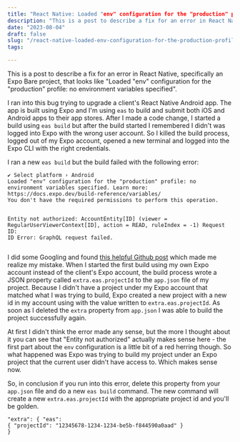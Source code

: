 ```yaml
---
title: "React Native: Loaded "env" configuration for the "production" profile: no environment variables specified."
description: "This is a post to describe a fix for an error in React Native, specifically an Expo Bare project, that looks like "Loaded "env" configuration for the "production" profile: no environment variables specified". "
date: "2023-08-04"
draft: false
slug: "/react-native-loaded-env-configuration-for-the-production-profile-no-environment-variables-specified"
tags:

---
```


<p>This is a post to describe a fix for an error in React Native, specifically an Expo Bare project, that looks like "Loaded "env" configuration for the "production" profile: no environment variables specified". </p><p>I ran into this bug trying to upgrade a client's React Native Android app. The app is built using Expo and I'm using <code>eas</code> to build and submit both iOS and Android apps to their app stores. After I made a code change, I started a build using <code>eas build</code> but after the build started I remembered I didn't was logged into Expo with the wrong user account. So I killed the build process, logged out of my Expo account, opened a new terminal and logged into the Expo CLI with the right credentials.</p><p>I ran a new <code>eas build</code> but the build failed with the following error:</p><pre><code class="language-bash">✔ Select platform › Android
Loaded "env" configuration for the "production" profile: no environment variables specified. Learn more: https://docs.expo.dev/build-reference/variables/
You don't have the required permissions to perform this operation.

Entity not authorized: AccountEntity[ID] (viewer = RegularUserViewerContext[ID], action = READ, ruleIndex = -1)
Request ID: ID
Error: GraphQL request failed.
</code></pre><p>I did some Googling and found <a href="https://github.com/expo/eas-cli/issues/1324">this helpful Github post</a> which made me realize my mistake. When I started the first build using my own Expo account instead of the client's Expo account, the build process wrote a JSON property called <code>extra.eas.projectId</code> to the <code>app.json</code> file of my project. Because I didn't have a project under my Expo account that matched what I was trying to build, Expo created a new project with a new id in my account using with the value written to <code>extra.eas.projectId</code>. As soon as I deleted the <code>extra</code> property from <code>app.json</code> I was able to build the project successfully again. </p><p>At first I didn't think the error made any sense, but the more I thought about it you can see that "Entity not authorized" actually makes sense here - the first part about the <code>env</code> configuration is a little bit of a red herring though. So what happened was Expo was trying to build my project under an Expo project that the current user didn't have access to. Which makes sense now. </p><p>So, in conclusion if you run into this error, delete this property from your <code>app.json</code> file and do a new <code>eas build</code> command. The new command will create a new <code>extra.eas.projectId</code> with the appropriate project id and you'll be golden.</p><pre><code class="language-json">"extra": {
"eas": {
"projectId": "12345678-1234-1234-be5b-f844590a0aad"
}
}</code></pre>
